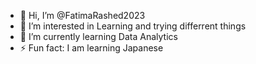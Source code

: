 - 👋 Hi, I’m @FatimaRashed2023
- 👀 I’m interested in Learning and trying differrent things
- 🌱 I’m currently learning Data Analytics
- ⚡ Fun fact: I am learning Japanese

<!---
FatimaRashed2023/FatimaRashed2023 is a ✨ special ✨ repository because its `README.md` (this file) appears on your GitHub profile.
You can click the Preview link to take a look at your changes.
--->
